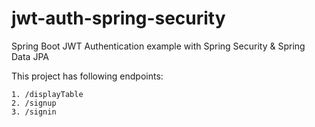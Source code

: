 # jwt-auth-spring-security
Spring Boot JWT Authentication example with Spring Security & Spring Data JPA

This project has following endpoints:

    1. /displayTable
    2. /signup
    3. /signin